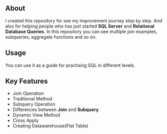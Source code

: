 ## About 
I created this repository for see my improvement journey step by step. And also for helping people who has just started **SQL Server** and **Relational Database Queries**. In this repository you can see multiple join examples, subqueries, aggregate functions and so on.

## Usage
You can use it as a guide for practising SQL in different levels.

## Key Features
- Join Operation
- Traditional Method
- Subquery Operation
- Differences between **Join** and **Subquery**.
- Dynamic View Method
- Cross Apply
- Creating Datawarehouse(Flat Table)


